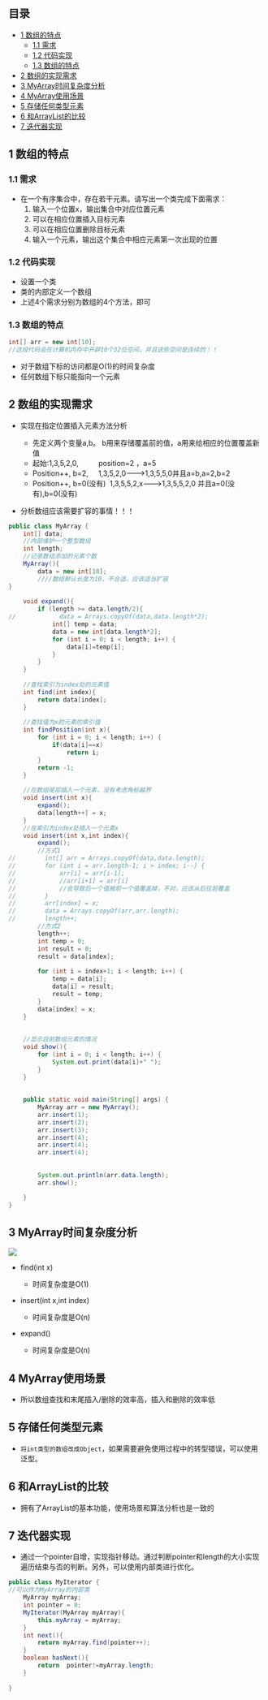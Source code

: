 ## 目录

- [1 数组的特点](#1%20%E6%95%B0%E7%BB%84%E7%9A%84%E7%89%B9%E7%82%B9)
	- [1.1 需求](#1.1%20%E9%9C%80%E6%B1%82)
	- [1.2 代码实现](#1.2%20%E4%BB%A3%E7%A0%81%E5%AE%9E%E7%8E%B0)
	- [1.3 数组的特点](#1.3%20%E6%95%B0%E7%BB%84%E7%9A%84%E7%89%B9%E7%82%B9)
- [2 数组的实现需求](#2%20%E6%95%B0%E7%BB%84%E7%9A%84%E5%AE%9E%E7%8E%B0%E9%9C%80%E6%B1%82)
- [3 MyArray时间复杂度分析](#3%20MyArray%E6%97%B6%E9%97%B4%E5%A4%8D%E6%9D%82%E5%BA%A6%E5%88%86%E6%9E%90)
- [4 MyArray使用场景](#4%20MyArray%E4%BD%BF%E7%94%A8%E5%9C%BA%E6%99%AF)
- [5 存储任何类型元素](#5%20%E5%AD%98%E5%82%A8%E4%BB%BB%E4%BD%95%E7%B1%BB%E5%9E%8B%E5%85%83%E7%B4%A0)
- [6 和ArrayList的比较](#6%20%E5%92%8CArrayList%E7%9A%84%E6%AF%94%E8%BE%83)
- [7 迭代器实现](#7%20%E8%BF%AD%E4%BB%A3%E5%99%A8%E5%AE%9E%E7%8E%B0)

## 1 数组的特点

### 1.1 需求

- 在一个有序集合中，存在若干元素。请写出一个类完成下面需求：
	1. 输入一个位置x，输出集合中对应位置元素
	2. 可以在相应位置插入目标元素
	3. 可以在相应位置删除目标元素
	4. 输入一个元素，输出这个集合中相应元素第一次出现的位置

### 1.2 代码实现

- 设置一个类
- 类的内部定义一个数组
- 上述4个需求分别为数组的4个方法，即可

### 1.3 数组的特点

```java
int[] arr = new int[10];
//这段代码会在计算机内存中开辟10个32位空间，并且这些空间是连续的！！
```

- 对于数组下标的访问都是O(1)的时间复杂度
- 任何数组下标只能指向一个元素

## 2 数组的实现需求

- 实现在指定位置插入元素方法分析
	- 先定义两个变量a,b。 b用来存储覆盖前的值，a用来给相应的位置覆盖新值
	- 起始:1,3,5,2,0,          position=2 ，a=5
	- Position++, b=2,     1,3,5,2,0--->1,3,5,5,0并且a=b,a=2,b=2
	- Position++, b=0(没有)  1,3,5,5,2,x--->1,3,5,5,2,0 并且a=0(没有),b=0(没有)

- 分析数组应该需要扩容的事情！！！

```java
public class MyArray {  
    int[] data;  
    //内部维护一个整型数组  
    int length;  
    //记录数组添加的元素个数  
    MyArray(){  
        data = new int[10];  
        ////数组默认长度为10，不合适，应该适当扩容   
}  
  
    void expand(){  
        if (length >= data.length/2){  
//            data = Arrays.copyOf(data,data.length*2);  
            int[] temp = data;  
            data = new int[data.length*2];  
            for (int i = 0; i < length; i++) {  
                data[i]=temp[i];  
            }  
        }  
    }  
  
    //查找索引为index处的元素值  
    int find(int index){  
        return data[index];  
    }  
  
    //查找值为x的元素的索引值  
    int findPosition(int x){  
        for (int i = 0; i < length; i++) {  
            if(data[i]==x)  
                return i;  
        }  
        return -1;  
    }  
  
    //在数组尾部插入一个元素，没有考虑角标越界  
    void insert(int x){  
        expand();  
        data[length++] = x;  
    }  
    //在索引为index处插入一个元素x  
    void insert(int x,int index){  
        expand();  
        //方式1  
//        int[] arr = Arrays.copyOf(data,data.length);  
//        for (int i = arr.length-1; i > index; i--) {  
//            arr[i] = arr[i-1];  
//            //arr[i+1] = arr[i]  
//            //会导致后一个值被前一个值覆盖掉，不对，应该从后往前覆盖  
//        }  
//        arr[index] = x;  
//        data = Arrays.copyOf(arr,arr.length);  
//        length++;  
        //方式2  
        length++;  
        int temp = 0;  
        int result = 0;  
        result = data[index];  
  
        for (int i = index+1; i < length; i++) {  
            temp = data[i];  
            data[i] = result;  
            result = temp;  
        }  
        data[index] = x;  
    }  
  
  
    //显示目前数组元素的情况  
    void show(){  
        for (int i = 0; i < length; i++) {  
            System.out.print(data[i]+" ");  
        }  
    }  
  
  
    public static void main(String[] args) {  
        MyArray arr = new MyArray();  
        arr.insert(1);  
        arr.insert(2);  
        arr.insert(3);  
        arr.insert(4);  
        arr.insert(4);  
        arr.insert(4);  
  
  
        System.out.println(arr.data.length);  
        arr.show();  

    }  
}
```

## 3 MyArray时间复杂度分析

![](https://image-for.oss-cn-guangzhou.aliyuncs.com/for-obsidian/Java_Study/2_%E5%AD%A6%E4%B9%A0%E7%AC%94%E8%AE%B0/1_Java%E8%AF%AD%E8%A8%80%E6%A0%B8%E5%BF%83/1_Java%E5%9F%BA%E7%A1%80/1_Java%E5%A4%8D%E4%B9%A0%E7%AC%94%E8%AE%B0/image-20230922071914248.png)



- find(int x)
	- 时间复杂度是O(1)

- insert(int x,int index)
	- 时间复杂度是O(n)

- expand()
	- 时间复杂度是O(n)

## 4 MyArray使用场景

- 所以数组查找和末尾插入/删除的效率高，插入和删除的效率低

## 5 存储任何类型元素

- `将int类型的数组改成Object`，如果需要避免使用过程中的转型错误，可以使用泛型。

## 6 和ArrayList的比较

- 拥有了ArrayList的基本功能，使用场景和算法分析也是一致的

## 7 迭代器实现

- 通过一个pointer自增，实现指针移动。通过判断pointer和length的大小实现遍历结束与否的判断。另外，可以使用内部类进行优化。
```java
public class MyIterator {  
//可以作为MyArray的内部类
    MyArray myArray;  
    int pointer = 0;  
    MyIterator(MyArray myArray){  
        this.myArray = myArray;  
    }  
    int next(){  
        return myArray.find(pointer++);  
    }  
    boolean hasNext(){  
        return  pointer!=myArray.length;  
    }  
  
}
```